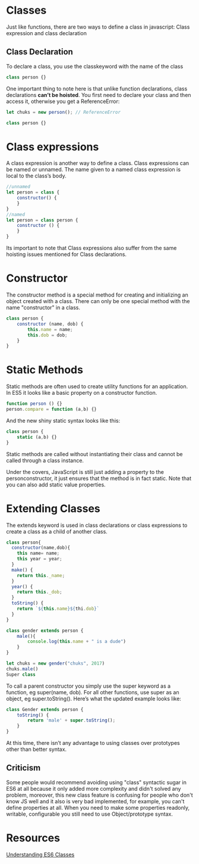 

# Classes

Just like functions, there are two ways to define a class in javascript: Class expression and class declaration


## Class Declaration

To declare a class, you use the classkeyword with the name of the class

```js
class person {}
```
One important thing to note here is that unlike function declarations, class declarations **can’t be hoisted**. You first need to declare your class and then access it, otherwise you get a ReferenceError:

```js
let chuks = new person(); // ReferenceError

class person {}
```

# Class expressions

A class expression is another way to define a class. Class expressions can be named or unnamed. The name given to a named class expression is local to the class’s body.

```js
//unnamed
let person = class {
    constructor() {
    } 
}
//named 
let person = class person {
    constructor () {
    }
}
```

Its important to note that Class expressions also suffer from the same hoisting issues mentioned for Class declarations.

# Constructor

The constructor method is a special method for creating and initializing an object created with a class. There can only be one special method with the name "constructor" in a class.

```js
class person {
    constructor (name, dob) {
        this.name = name;
        this.dob = dob;
    }
}
```

# Static Methods

Static methods are often used to create utility functions for an application. In ES5 it looks like a basic property on a constructor function.

```js
function person () {}
person.compare = function (a,b) {}
```

And the new shiny static syntax looks like this:

```js
class person {
    static (a,b) {}
}
```

Static methods are called without instantiating their class and cannot be called through a class instance.

Under the covers, JavaScript is still just adding a property to the personconstructor, it just ensures that the method is in fact static. Note that you can also add static value properties.

# Extending Classes

The extends keyword is used in class declarations or class expressions to create a class as a child of another class.

```js
class person{
  constructor(name,dob){
    this name= name;
    this year = year;
  }
  make() {
    return this._name;
  }
  year() {
    return this._dob;
  }
  toString() {
    return `${this.name}${thi.dob}`
  }
}

class gender extends person { 
    male(){
        console.log(this.name + " is a dude")
    }
}

let chuks = new gender("chuks", 2017)
chuks.male()
Super class
```

To call a parent constructor you simply use the super keyword as a function, eg super(name, dob). For all other functions, use super as an object, eg super.toString(). Here’s what the updated example looks like:

```js
class Gender extends person {
    toString() {
        return 'male' + super.toString();
    }
}
```

At this time, there isn’t any advantage to using classes over prototypes other than better syntax.

## Criticism

Some people would recommend avoiding using "class" syntactic sugar in ES6 at all because it only added more complexity and didn't solved any problem, moreover, this new class feature is confusing for people who don't know JS well and it also is very bad implemented, for example, you can't define properties at all. When you need to make some properties readonly, writable, configurable you still need to use Object/prototype syntax.

# Resources

[Understanding ES6 Classes](https://hashnode.com/post/understanding-es6-classes-cj0dqw75w003mf7537mcwqrxh)
